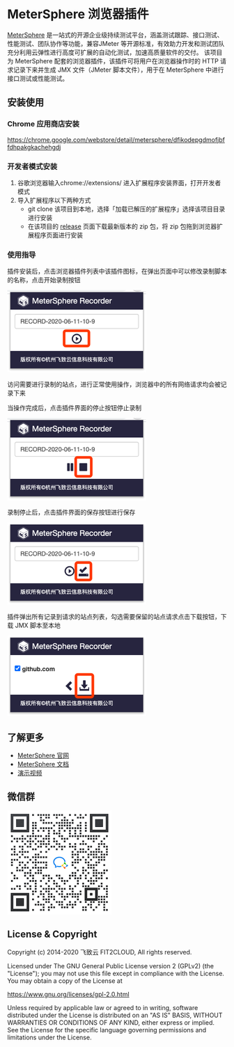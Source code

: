 # MeterSphere 浏览器插件

[MeterSphere](https://github.com/metersphere/metersphere) 是一站式的开源企业级持续测试平台，涵盖测试跟踪、接口测试、性能测试、团队协作等功能，兼容JMeter 等开源标准，有效助力开发和测试团队充分利用云弹性进行高度可扩展的自动化测试，加速高质量软件的交付。
该项目为 MeterSphere 配套的浏览器插件，该插件可将用户在浏览器操作时的 HTTP 请求记录下来并生成 JMX 文件（JMeter 脚本文件），用于在 MeterSphere 中进行接口测试或性能测试。

## 安装使用

### Chrome 应用商店安装

https://chrome.google.com/webstore/detail/metersphere/dfikodepgdmofjbffdhpakgkachehgdj

### 开发者模式安装
  1. 谷歌浏览器输入chrome://extensions/ 进入扩展程序安装界面，打开开发者模式
  2. 导入扩展程序以下两种方式
     - git clone 该项目到本地，选择「加载已解压的扩展程序」选择该项目目录进行安装
     - 在该项目的 [release](https://github.com/metersphere/chrome-extensions/releases) 页面下载最新版本的 zip 包，将 zip 包拖到浏览器扩展程序页面进行安装

### 使用指导

插件安装后，点击浏览器插件列表中该插件图标，在弹出页面中可以修改录制脚本的名称，点击开始录制按钮

![record](./img/record.png)

访问需要进行录制的站点，进行正常使用操作，浏览器中的所有网络请求均会被记录下来

当操作完成后，点击插件界面的停止按钮停止录制

![stop](./img/stop.png)

录制停止后，点击插件界面的保存按钮进行保存

![save](./img/save.png)

插件弹出所有记录到请求的站点列表，勾选需要保留的站点请求点击下载按钮，下载 JMX 脚本至本地

![download](./img/download.png)

## 了解更多

- [MeterSphere 官网](https://metersphere.io)
- [MeterSphere 文档](https://metersphere.io/docs)
- [演示视频](https://metersphere.oss-cn-hangzhou.aliyuncs.com/metersphere_demo.mp4)
  
## 微信群

![wechat-group](./img/wechat-group.png)

## License & Copyright

Copyright (c) 2014-2020 飞致云 FIT2CLOUD, All rights reserved.

Licensed under The GNU General Public License version 2 (GPLv2)  (the "License"); you may not use this file except in compliance with the License. You may obtain a copy of the License at

https://www.gnu.org/licenses/gpl-2.0.html

Unless required by applicable law or agreed to in writing, software distributed under the License is distributed on an "AS IS" BASIS, WITHOUT WARRANTIES OR CONDITIONS OF ANY KIND, either express or implied. See the License for the specific language governing permissions and limitations under the License.
